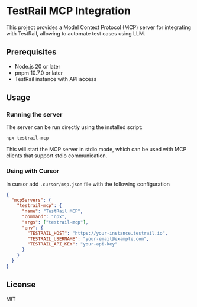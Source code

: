 # TestRail MCP Integration

This project provides a Model Context Protocol (MCP) server for integrating with TestRail, allowing to automate test cases using LLM.

## Prerequisites

- Node.js 20 or later
- pnpm 10.7.0 or later
- TestRail instance with API access

## Usage

### Running the server

The server can be run directly using the installed script:

```bash
npx testrail-mcp
```

This will start the MCP server in stdio mode, which can be used with MCP clients that support stdio communication.

### Using with Cursor

In cursor add `.cursor/msp.json` file with the following configuration

```json
{
  "mcpServers": {
    "testrail-mcp": {
      "name": "TestRail MCP",
      "command": "npx",
      "args": ["testrail-mcp"],
      "env": {
        "TESTRAIL_HOST": "https://your-instance.testrail.io",
        "TESTRAIL_USERNAME": "your-email@example.com",
        "TESTRAIL_API_KEY": "your-api-key"
      }
    }
  }
}
```

## License

MIT
